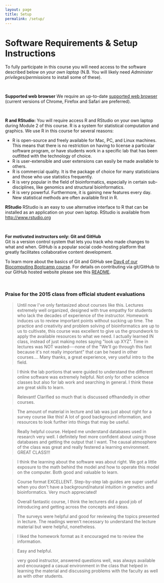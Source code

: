 ```yaml
---
layout: page
title: Setup 
permalink: /setup/
---
```


# Software Requirements & Setup Instructions
To fully participate in this course you will need access to the software described below on *your own laptop* (N.B. You will likely need _Administer privileges/permissions_ to install some of these). 

<br>

**Supported web browser**
We require an up-to-date [supported web browser](https://help.github.com/articles/supported-browsers/) (current versions of Chrome, Firefox and Safari are preferred). 

<br>

**R and RStudio:**
You will require access R and RStudio on your own laptop during Module 2 of this course.  R is a system for statistical computation and graphics. We use R in this course for several reasons:

- R is open-source and freely available for Mac, PC, and Linux machines. This means that there is no restriction on having to license a particular software program, or have students work in a specific lab that has been outfitted with the technology of choice. 
- R is user-extensible and user extensions can easily be made available to others. 
- R is commercial quality. It is the package of choice for many statisticians and those who use statistics frequently. 
- R is very popular in the field of bioinformatics, especially in certain sub-disciplines, like genomics and structural bioinformatics.  
- R is very powerful. Furthermore, it is gaining new features every day. New statistical methods are often available first in R. 

**RStudio**
RStudio is an easy to use alternative interface to R that can be installed as an application on your own laptop.  RStudio is available from <http://www.rstudio.org>

<br>

**For motivated instructors only: Git and GitHub**  
Git is a version control system that lets you track who made changes to what and when.  GitHub is a popular social code-hosting platform that greatly facilitates collaborative content development.  

To learn more about the basics of Git and GitHub see [Day4 of our Biocomputing Bootcamp course](http://bioboot.github.io/web-2015/day4/).  For details on contributing via git/GitHub to our GitHub hosted website please see this [README](https://github.com/bioboot/bioinf525_w16).


<br>

### Praise for the 2015 class from official student evaluations

> Until now I've only fantasized about courses like this. Lectures extremely well organized, designed with true empathy for students who lack the decades of experience of the instructor. Homework induces us to review important points without sucking up time. The practice and creativity and problem solving of bioinformatics are up to us to cultivate, this course was excellent to give us the groundwork to apply the available resources to what we need. I actually learned IN class, instead of just making notes saying "look up XYZ". Time in lectures was NOT wasted---none of the "We'll go through this fast because it's not really important" that can be heard in other courses.... Many thanks, a great experience, very useful intro to the field.

> I think the lab portions that were guided to understand the different online software was extremely helpful. Not only for other science classes but also for lab work and searching in general. I think these are great skills to learn.

> Relevant! Clarified so much that is discussed offhandedly in other courses.

> The amount of material in lecture and lab was just about right for a survey course like this! A lot of good background information, and resources to look further into things that may be useful.

> Really helpful course. Helped me understand databases used in research very well. I definitely feel more confident about using those databases and getting the output that I want. The causal atmosphere of the class was great and really festered a learning environment. GREAT CLASS!!!

> I think the learning about the software was about right. We got a little exposure to the math behind the model and how to operate this model on the computer. Both good and valuable to learn.

> Course format EXCELLENT. Step-by-step lab guides are super useful when you don't have a background/natural intuition in genetics and bioinformatics. Very much appreciated!

> Overall fantastic course, I think the lecturers did a good job of introducing and getting across the concepts and ideas.


> The surveys were helpful and good for reviewing the topics presented in lecture. The readings weren't necessary to understand the lecture material but were helpful, nonetheless.

> I liked the homework format as it encouraged me to review the information.

> Easy and helpful.

> very good instructor, answered questions well, was always available and encouraged a casual environment in the class that helped in learning the material and discussing problems with the faculty as well as with other students.

<!--- Still to complete...
### Why this class

### The semi-flipped classroom
-->
